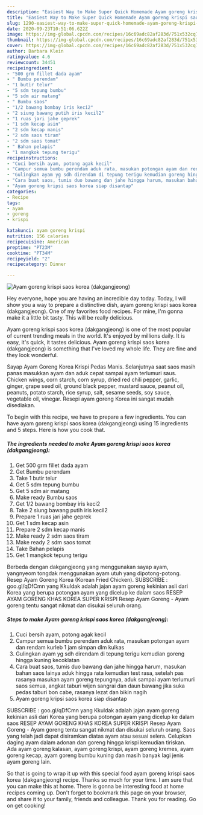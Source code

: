 ```yaml
---
description: "Easiest Way to Make Super Quick Homemade Ayam goreng krispi saos korea (dakgangjeong)"
title: "Easiest Way to Make Super Quick Homemade Ayam goreng krispi saos korea (dakgangjeong)"
slug: 1290-easiest-way-to-make-super-quick-homemade-ayam-goreng-krispi-saos-korea-dakgangjeong
date: 2020-09-23T10:51:06.622Z
image: https://img-global.cpcdn.com/recipes/16c69adc82af283d/751x532cq70/ayam-goreng-krispi-saos-korea-dakgangjeong-foto-resep-utama.jpg
thumbnail: https://img-global.cpcdn.com/recipes/16c69adc82af283d/751x532cq70/ayam-goreng-krispi-saos-korea-dakgangjeong-foto-resep-utama.jpg
cover: https://img-global.cpcdn.com/recipes/16c69adc82af283d/751x532cq70/ayam-goreng-krispi-saos-korea-dakgangjeong-foto-resep-utama.jpg
author: Barbara Klein
ratingvalue: 4.6
reviewcount: 34451
recipeingredient:
- "500 grm fillet dada ayam"
- " Bumbu perendam"
- "1 butir telur"
- "5 sdm tepung bumbu"
- "5 sdm air matang"
- " Bumbu saos"
- "1/2 bawang bombay iris keci2"
- "2 siung bawang putih iris kecil2"
- "1 ruas jari jahe geprek"
- "1 sdm kecap asin"
- "2 sdm kecap manis"
- "2 sdm saos tiram"
- "2 sdm saos tomat"
- " Bahan pelapis"
- "1 mangkok tepung terigu"
recipeinstructions:
- "Cuci bersih ayam, potong agak kecil"
- "Campur semua bumbu perendam aduk rata, masukan potongan ayam dan rendam kurleb 1 jam simpan dlm kulkas"
- "Gulingkan ayam yg sdh direndam di tepung terigu kemudian goreng hingga kuning kecoklatan"
- "Cara buat saos, tumis duo bawang dan jahe hingga harum, masukan bahan saos lainya aduk hingga rata kemudian test rasa, setelah pas rasanya masukan ayam goreng tepungnya, aduk sampai ayam terlumuri saos semua, angkat taburi wijen sangrai dan daun bawang jika suka pedas taburi bon cabe, rasanya lezat dan bikin nagih"
- "Ayam goreng kripsi saos korea siap disantap"
categories:
- Recipe
tags:
- ayam
- goreng
- krispi

katakunci: ayam goreng krispi 
nutrition: 156 calories
recipecuisine: American
preptime: "PT23M"
cooktime: "PT34M"
recipeyield: "2"
recipecategory: Dinner

---
```



![Ayam goreng krispi saos korea (dakgangjeong)](https://img-global.cpcdn.com/recipes/16c69adc82af283d/751x532cq70/ayam-goreng-krispi-saos-korea-dakgangjeong-foto-resep-utama.jpg)

Hey everyone, hope you are having an incredible day today. Today, I will show you a way to prepare a distinctive dish, ayam goreng krispi saos korea (dakgangjeong). One of my favorites food recipes. For mine, I'm gonna make it a little bit tasty. This will be really delicious.

Ayam goreng krispi saos korea (dakgangjeong) is one of the most popular of current trending meals in the world. It's enjoyed by millions daily. It is easy, it's quick, it tastes delicious. Ayam goreng krispi saos korea (dakgangjeong) is something that I've loved my whole life. They are fine and they look wonderful.

Sayap Ayam Goreng Korea Krispi Pedas Manis. Selanjutnya saat saos masih panas masukkan ayam dan aduk cepat sampai ayam terlumuri saus. Chicken wings, corn starch, corn syrup, dried red chili pepper, garlic, ginger, grape seed oil, ground black pepper, mustard sauce, peanut oil, peanuts, potato starch, rice syrup, salt, sesame seeds, soy sauce, vegetable oil, vinegar. Resepi ayam goreng Korea ini sangat mudah disediakan.


To begin with this recipe, we have to prepare a few ingredients. You can have ayam goreng krispi saos korea (dakgangjeong) using 15 ingredients and 5 steps. Here is how you cook that.

<!--inarticleads1-->

##### The ingredients needed to make Ayam goreng krispi saos korea (dakgangjeong):

1. Get 500 grm fillet dada ayam
1. Get  Bumbu perendam
1. Take 1 butir telur
1. Get 5 sdm tepung bumbu
1. Get 5 sdm air matang
1. Make ready  Bumbu saos
1. Get 1/2 bawang bombay iris keci2
1. Take 2 siung bawang putih iris kecil2
1. Prepare 1 ruas jari jahe geprek
1. Get 1 sdm kecap asin
1. Prepare 2 sdm kecap manis
1. Make ready 2 sdm saos tiram
1. Make ready 2 sdm saos tomat
1. Take  Bahan pelapis
1. Get 1 mangkok tepung terigu


Berbeda dengan dakgangjeong yang menggunakan sayap ayam, yangnyeom tongdak menggunakan ayam utuh yang dipotong-potong. Resep Ayam Goreng Korea (Korean Fried Chicken). SUBSCRIBE : goo.gl/qDfCmn yang Kkuldak adalah jajan ayam goreng kekinian asli dari Korea yang berupa potongan ayam yang dicelup ke dalam saos RESEP AYAM GORENG KHAS KOREA SUPER KRISPI Resep Ayam Goreng - Ayam goreng tentu sangat nikmat dan disukai seluruh orang. 

<!--inarticleads2-->

##### Steps to make Ayam goreng krispi saos korea (dakgangjeong):

1. Cuci bersih ayam, potong agak kecil
1. Campur semua bumbu perendam aduk rata, masukan potongan ayam dan rendam kurleb 1 jam simpan dlm kulkas
1. Gulingkan ayam yg sdh direndam di tepung terigu kemudian goreng hingga kuning kecoklatan
1. Cara buat saos, tumis duo bawang dan jahe hingga harum, masukan bahan saos lainya aduk hingga rata kemudian test rasa, setelah pas rasanya masukan ayam goreng tepungnya, aduk sampai ayam terlumuri saos semua, angkat taburi wijen sangrai dan daun bawang jika suka pedas taburi bon cabe, rasanya lezat dan bikin nagih
1. Ayam goreng kripsi saos korea siap disantap


SUBSCRIBE : goo.gl/qDfCmn yang Kkuldak adalah jajan ayam goreng kekinian asli dari Korea yang berupa potongan ayam yang dicelup ke dalam saos RESEP AYAM GORENG KHAS KOREA SUPER KRISPI Resep Ayam Goreng - Ayam goreng tentu sangat nikmat dan disukai seluruh orang. Saos yang telah jadi dapat disiramkan diatas ayam atau sesuai selera. Celupkan daging ayam dalam adonan dan goreng hingga krispi kemudian tiriskan. Ada ayam goreng kalasan, ayam goreng krispi, ayam goreng kremes, ayam goreng kecap, ayam goreng bumbu kuning dan masih banyak lagi jenis ayam goreng lain. 

So that is going to wrap it up with this special food ayam goreng krispi saos korea (dakgangjeong) recipe. Thanks so much for your time. I am sure that you can make this at home. There is gonna be interesting food at home recipes coming up. Don't forget to bookmark this page on your browser, and share it to your family, friends and colleague. Thank you for reading. Go on get cooking!
